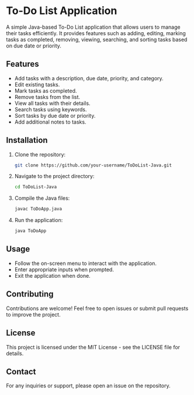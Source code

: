 # To-Do List Application

A simple Java-based To-Do List application that allows users to manage their tasks efficiently. It provides features such as adding, editing, marking tasks as completed, removing, viewing, searching, and sorting tasks based on due date or priority.

## Features
- Add tasks with a description, due date, priority, and category.
- Edit existing tasks.
- Mark tasks as completed.
- Remove tasks from the list.
- View all tasks with their details.
- Search tasks using keywords.
- Sort tasks by due date or priority.
- Add additional notes to tasks.

## Installation

1. Clone the repository:
   ```sh
   git clone https://github.com/your-username/ToDoList-Java.git
   ```
2. Navigate to the project directory:
   ```sh
   cd ToDoList-Java
   ```
3. Compile the Java files:
   ```sh
   javac ToDoApp.java
   ```
4. Run the application:
   ```sh
   java ToDoApp
   ```

## Usage

- Follow the on-screen menu to interact with the application.
- Enter appropriate inputs when prompted.
- Exit the application when done.

## Contributing
Contributions are welcome! Feel free to open issues or submit pull requests to improve the project.

## License
This project is licensed under the MIT License - see the LICENSE file for details.

## Contact
For any inquiries or support, please open an issue on the repository.

